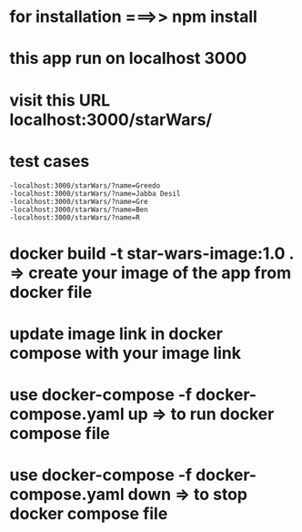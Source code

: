 # for installation ===>> npm install

# this app run on localhost 3000

# visit this URL         localhost:3000/starWars/

# test cases
    -localhost:3000/starWars/?name=Greedo
    -localhost:3000/starWars/?name=Jabba Desil
    -localhost:3000/starWars/?name=Gre
    -localhost:3000/starWars/?name=Ben
    -localhost:3000/starWars/?name=R

# docker build -t star-wars-image:1.0 .           => create your image of the app from docker file 
# update image link in docker compose with your image link
# use docker-compose -f docker-compose.yaml up    => to run docker compose file
# use docker-compose -f docker-compose.yaml down  => to stop docker compose file